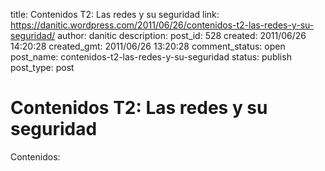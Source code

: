 title: Contenidos T2: Las redes y su seguridad
link: https://danitic.wordpress.com/2011/06/26/contenidos-t2-las-redes-y-su-seguridad/
author: danitic
description: 
post_id: 528
created: 2011/06/26 14:20:28
created_gmt: 2011/06/26 13:20:28
comment_status: open
post_name: contenidos-t2-las-redes-y-su-seguridad
status: publish
post_type: post

# Contenidos T2: Las redes y su seguridad

Contenidos: